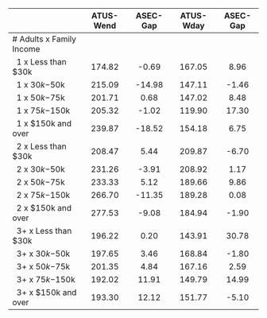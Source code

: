 
|                      |    ATUS-Wend |     ASEC-Gap |    ATUS-Wday |     ASEC-Gap |
| -------------------- | :----------: | :----------: | :----------: | :----------: |
| # Adults x Family Income |              |              |              |              |
| &nbsp;&nbsp;1 x Less than $30k |       174.82 |        -0.69 |       167.05 |         8.96 |
| &nbsp;&nbsp;1 x $30k-$50k |       215.09 |       -14.98 |       147.11 |        -1.46 |
| &nbsp;&nbsp;1 x $50k-$75k |       201.71 |         0.68 |       147.02 |         8.48 |
| &nbsp;&nbsp;1 x $75k-$150k |       205.32 |        -1.02 |       119.90 |        17.30 |
| &nbsp;&nbsp;1 x $150k and over |       239.87 |       -18.52 |       154.18 |         6.75 |
| &nbsp;&nbsp;2 x Less than $30k |       208.47 |         5.44 |       209.87 |        -6.70 |
| &nbsp;&nbsp;2 x $30k-$50k |       231.26 |        -3.91 |       208.92 |         1.17 |
| &nbsp;&nbsp;2 x $50k-$75k |       233.33 |         5.12 |       189.66 |         9.86 |
| &nbsp;&nbsp;2 x $75k-$150k |       266.70 |       -11.35 |       189.28 |         0.08 |
| &nbsp;&nbsp;2 x $150k and over |       277.53 |        -9.08 |       184.94 |        -1.90 |
| &nbsp;&nbsp;3+ x Less than $30k |       196.22 |         0.20 |       143.91 |        30.78 |
| &nbsp;&nbsp;3+ x $30k-$50k |       197.65 |         3.46 |       168.84 |        -1.80 |
| &nbsp;&nbsp;3+ x $50k-$75k |       201.35 |         4.84 |       167.16 |         2.59 |
| &nbsp;&nbsp;3+ x $75k-$150k |       192.02 |        11.91 |       149.79 |        14.99 |
| &nbsp;&nbsp;3+ x $150k and over |       193.30 |        12.12 |       151.77 |        -5.10 |

